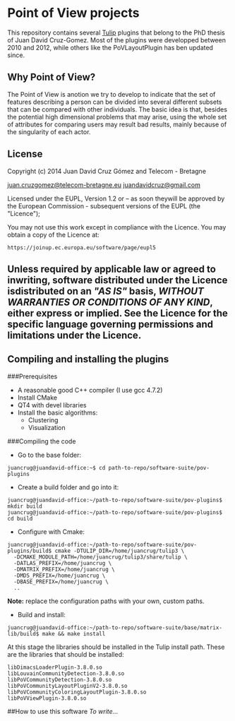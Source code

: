 # Point of View projects
This repository contains several [Tulip](http://tulip.labri.fr) plugins that belong to the PhD thesis of Juan David Cruz-Gomez. Most of the plugins were developped between 2010 and 2012, while others like the PoVLayoutPlugin has ben updated since.

## Why Point of View?
The Point of View is anotion we try to develop to indicate that the set of features describing a person can be divided into several different subsets that can be compared with other individuals. 
The basic idea is that, besides the potential high dimensional problems that may arise, using the whole set of attributes for comparing users may result bad results, mainly because of the singularity of each actor.

## License
 Copyright (c) 2014 Juan David Cruz Gómez and Telecom - Bretagne

 juan.cruzgomez@telecom-bretagne.eu 
 juandavidcruz@gmail.com

 Licensed under the EUPL, Version 1.2 or – as soon theywill be approved 
 by the European Commission - subsequent versions of the 
 EUPL (the "Licence");

 You may not use this work except in compliance with the Licence.
 You may obtain a copy of the Licence at:

    https://joinup.ec.europa.eu/software/page/eupl5
  
 Unless required by applicable law or agreed to inwriting, software 
 distributed under the Licence isdistributed on an *"AS IS"* basis,
 *WITHOUT WARRANTIES OR CONDITIONS OF ANY KIND*, either express or implied.
 See the Licence for the specific language governing permissions and limitations 
 under the Licence.
-------------------------------------------------------
## Compiling and installing the plugins
###Prerequisites
* A reasonable good C++ compiler (I use gcc 4.7.2)
* Install CMake
* QT4 with devel libraries
* Install the basic algorithms:
	* Clustering
	* Visualization

###Compiling the code
* Go to the base folder:
~~~~
juancrug@juandavid-office:~$ cd path-to-repo/software-suite/pov-plugins
~~~~
* Create a build folder and go into it:
~~~~
juancrug@juandavid-office:~/path-to-repo/software-suite/pov-plugins$ mkdir build
juancrug@juandavid-office:~/path-to-repo/software-suite/pov-plugins$ cd build
~~~~
* Configure with Cmake:
~~~~
juancrug@juandavid-office:~/path-to-repo/software-suite/pov-plugins/build$ cmake -DTULIP_DIR=/home/juancrug/tulip3 \
  -DCMAKE_MODULE_PATH=/home/juancrug/tulip3/share/tulip \
  -DATLAS_PREFIX=/home/juancrug \
  -DMATRIX_PREFIX=/home/juancrug \
  -DMDS_PREFIX=/home/juancrug \
  -DBASE_PREFIX=/home/juancrug \
  ..
~~~~
**Note:** replace the configuration paths with your own, custom paths.

* Build and install:
~~~~
juancrug@juandavid-office:~/path-to-repo/software-suite/base/matrix-lib/build$ make && make install
~~~~

At this stage the libraries should be installed in the Tulip install path. These are the libraries that should be installed:
~~~~
libDimacsLoaderPlugin-3.8.0.so
libLouvainCommunityDetection-3.8.0.so
libPoVCommunityDetection-3.8.0.so
libPoVCommunityLayoutPluginV2-3.8.0.so
libPoVCommunityColoringLayoutPlugin-3.8.0.so
libPoVViewPlugin-3.8.0.so
~~~~
##How to use this software
*To write...*


